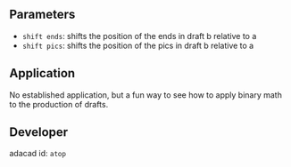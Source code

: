 

## Parameters
- `shift ends`: shifts the position of the ends in draft b relative to a
- `shift pics`: shifts the position of the pics in draft b relative to a

## Application
No established application, but a fun way to see how to apply binary math to the production of drafts.

## Developer
adacad id: `atop`
